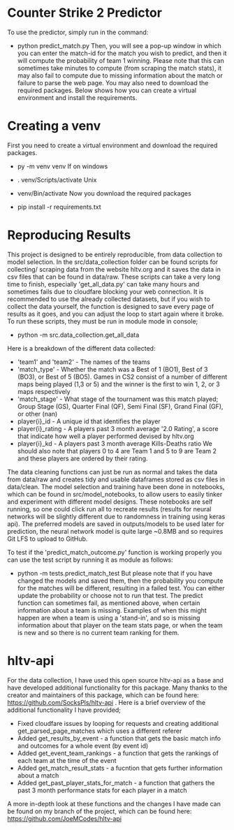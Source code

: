 # Counter Strike 2 Predictor 

To use the predictor, simply run in the command:
* python predict_match.py
Then, you will see a pop-up window in which you can enter the match-id for the match you wish to predict, and then it will compute the probability of team 1 winning. Please note that this can sometimes take minutes to compute (from scraping the match stats), it may also fail to compute due to missing information about the match or failure to parse the web page. You may also need to download the required packages. Below shows how you can create a virtual environment and install the requirements.

# Creating a venv

First you need to create a virtual environment and download the required packages.

* py -m venv venv
If on windows

* . venv/Scripts/activate
Unix

* venv/Bin/activate
Now you download the required packages

* pip install -r requirements.txt

# Reproducing Results
This project is designed to be entirely reproducible, from data collection to model selection. In the src/data_collection folder can be found scripts for collecting/ scraping data from the website hltv.org and it saves the data in csv files that can be found in data/raw. These scripts can take a very long time to finish, especially 'get_all_data.py' can take many hours and sometimes fails due to cloudfare blocking your web connection. It is recommended to use the already collected datasets, but if you wish to collect the data yourself, the function is designed to save every page of results as it goes, and you can adjust the loop to start again where it broke. To run these scripts, they must be run in module mode in console;

* python -m src.data_collection.get_all_data

Here is a breakdown of the different data collected:
* 'team1' and 'team2' - The names of the teams
* 'match_type' - Whether the match was a Best of 1 (BO1), Best of 3 (BO3), or Best of 5 (BO5). Games in CS2 consist of a number of different maps being played (1,3 or 5) and the winner is the first to win 1, 2, or 3 maps respectively
* 'match_stage' - What stage of the tournament was this match played; Group Stage (GS), Quarter Final (QF), Semi Final (SF), Grand Final (GF), or other (nan)
* player{i}_id - A unique id that identifies the player
* player{i}_rating - A players past 3 month average '2.0 Rating', a score that indicate how well a player performed devised by hltv.org
* player{i}_kd - A players past 3 month average Kills-Deaths ratio
We should also note that players 0 to 4 are Team 1 and 5 to 9 are Team 2 and these players are ordered by their rating.

The data cleaning functions can just be run as normal and takes the data from data/raw and creates tidy and usable dataframes stored as csv files in data/clean. The model selection and training have been done in notebooks, which can be found in src/model_notebooks, to allow users to easily tinker and experiment with different model designs. These notebooks are self running, so one could click run all to recreate results (results for neural networks will be slightly different due to randomness in training using keras api). The preferred models are saved in outputs/models to be used later for prediction, the neural network model is quite large ~0.8MB and so requires Git LFS to upload to GitHub. 

To test if the 'predict_match_outcome.py' function is working properly you can use the test script by running it as module as follows:
* python -m tests.predict_match_test
But please note that if you have changed the models and saved them, then the probability you compute for the matches will be different, resulting in a failed test. You can either update the probability or choose not to run that test. The predict function can sometimes fail, as mentioned above, when certain information about a team is missing. Examples of when this might happen are when a team is using a 'stand-in', and so is missing information about that player on the team stats page, or when the team is new and so there is no current team ranking for them.

# hltv-api

For the data collection, I have used this open source hltv-api as a base and have developed additional functionality for this package. Many thanks to the creator and maintainers of this package, which can be found here: https://github.com/SocksPls/hltv-api . Here is a brief overview of the additional functionality I have provided;

* Fixed cloudfare issues by looping for requests and creating additional get_parsed_page_matches which uses a different referer
* Added get_results_by_event - a function that gets the basic match info and outcomes for a whole event (by event id)
* Added get_event_team_rankings - a function that gets the rankings of each team at the time of the event
* Added get_match_result_stats - a fucntion that gets further information about a match
* Added get_past_player_stats_for_match - a function that gathers the past 3 month performance stats for each player in a match

A more in-depth look at these functions and the changes I have made can be found on my branch of the project, which can be found here: https://github.com/JoeMCodes/hltv-api